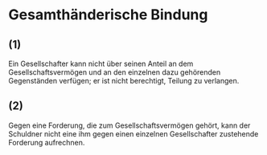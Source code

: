 # Gesamthänderische Bindung



## (1)

 Ein Gesellschafter kann nicht über seinen Anteil an dem Gesellschaftsvermögen und an den einzelnen dazu gehörenden Gegenständen verfügen; er ist nicht berechtigt, Teilung zu verlangen.

## (2)

 Gegen eine Forderung, die zum Gesellschaftsvermögen gehört, kann der Schuldner nicht eine ihm gegen einen einzelnen Gesellschafter zustehende Forderung aufrechnen. 

